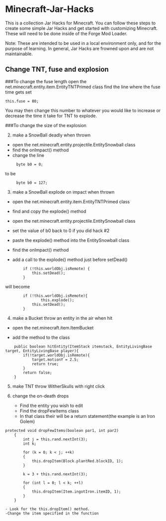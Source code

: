 Minecraft-Jar-Hacks
===================

This is a collection Jar Hacks for Minecraft.  You can follow these steps to create some simple Jar Hacks and get started with customizing Minecraft.  These will need to be done inside of the Forge Mod Loader.

Note: These are intended to be used in a local environment only, and for the purpose of learning.  In general, Jar Hacks are frowned upon and are not maintainable. 

## Change TNT, fuse and explosion

###To change the fuse length
open the net.minecraft.entity.item.EntityTNTPrimed class
find the line where the fuse time gets set
```code
this.fuse = 80;
```
You may then change this number to whatever you would like to increase or decrease the time it take for TNT to explode.

###To change the size of the explosion


2) make a SnowBall deadly when thrown

- open the net.minecraft.entity.projectile.EntitySnowball class
- find the onImpact() method
- change the line 
```code
     byte b0 = 0;
```
   to be
```code
     byte b0 = 127;
```

3) make a SnowBall explode on impact when thrown

- open the net.minecraft.entity.item.EntityTNTPrimed class

- find and copy the explode() method

- open the net.minecraft.entity.projectile.EntitySnowball class

- set the value of b0 back to 0 if you did hack #2

- paste the explode() method into the EntitySnowball class

- find the onImpact() method

- add a call to the explode() method just before setDead()
```code
        if (!this.worldObj.isRemote) {
        	this.setDead();
        }
```
will become
```code
        if (!this.worldObj.isRemote){
                this.explode();
        	this.setDead();
        }
```

4) make a Bucket throw an entity in the air when hit 

- open the net.minecraft.item.ItemBucket 

- add the method to the class
```code
	public boolean hitEntity(ItemStack itemstack, EntityLivingBase target, EntityLivingBase player){
		if(!target.worldObj.isRemote){
			target.motionY = 2.5;
			return true;
		}
		return false;
	}
```

5) make TNT throw WitherSkulls with right click

6) change the on-death drops

	- Find the entity you wish to edit
	- Find the dropFewItems class
	- In that class their will be a return statement(the example is an Iron Golem)
```code
protected void dropFewItems(boolean par1, int par2)
    {
        int j = this.rand.nextInt(3);
        int k;

        for (k = 0; k < j; ++k)
        {
            this.dropItem(Block.plantRed.blockID, 1);
        }

        k = 3 + this.rand.nextInt(3);

        for (int l = 0; l < k; ++l)
        {
            this.dropItem(Item.ingotIron.itemID, 1);
        }
    }
```
	- Look for the this.dropItem() method.
	-Change the item specified in the function

